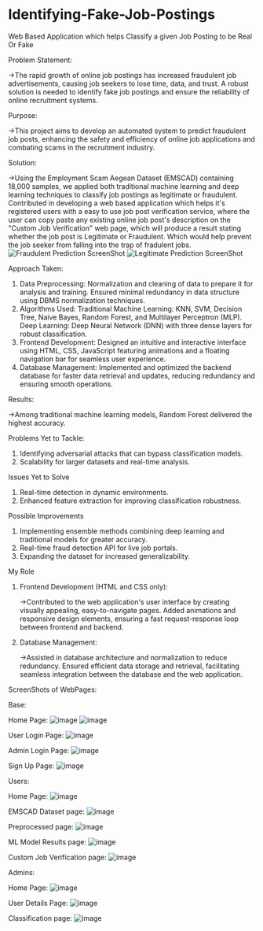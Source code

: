 # Identifying-Fake-Job-Postings
Web Based Application which helps Classify a given Job Posting to be Real Or Fake

Problem Statement: 

  ->The rapid growth of online job postings has increased fraudulent job advertisements, causing job seekers to lose time, data, and trust. A robust solution is needed to identify fake job postings and ensure the reliability of online recruitment systems.

Purpose: 
  
  ->This project aims to develop an automated system to predict fraudulent job posts, enhancing the safety and efficiency of online job applications and combating scams in the recruitment industry.

Solution: 
  
  ->Using the Employment Scam Aegean Dataset (EMSCAD) containing 18,000 samples, we applied both traditional machine learning and deep learning techniques to classify job postings as legitimate or fraudulent. Contributed in developing a web based application which helps it's registered users with a easy to use job post verification service, where the user can copy paste any existing online job post's description on the "Custom Job Verification" web page, which will produce a result stating whether the job post is Legitimate or Fraudulent. Which would help prevent the job seeker from falling into the trap of fradulent jobs.   
![Fraudulent Prediction ScreenShot](https://github.com/user-attachments/assets/928455cc-99ab-432c-acdf-19deffe8bc8b)
![Legitimate Prediction ScreenShot](https://github.com/user-attachments/assets/cfa67757-8a8e-44f6-b279-10e7f4c27f74)




Approach Taken:
  1. Data Preprocessing:
    Normalization and cleaning of data to prepare it for analysis and training.
    Ensured minimal redundancy in data structure using DBMS normalization techniques.
  2. Algorithms Used:
    Traditional Machine Learning: KNN, SVM, Decision Tree, Naive Bayes, Random Forest, and Multilayer Perceptron (MLP).
    Deep Learning: Deep Neural Network (DNN) with three dense layers for robust classification.
  3. Frontend Development:
    Designed an intuitive and interactive interface using HTML, CSS, JavaScript featuring animations and a floating navigation bar for seamless user experience.
  4. Database Management:
    Implemented and optimized the backend database for faster data retrieval and updates, reducing redundancy and ensuring smooth operations.

Results:
  
  ->Among traditional machine learning models, Random Forest delivered the highest accuracy.

Problems Yet to Tackle:
  1. Identifying adversarial attacks that can bypass classification models.
  2. Scalability for larger datasets and real-time analysis.

Issues Yet to Solve
  1. Real-time detection in dynamic environments.
  2. Enhanced feature extraction for improving classification robustness.

Possible Improvements
  1. Implementing ensemble methods combining deep learning and traditional models for greater accuracy.
  2. Real-time fraud detection API for live job portals.
  3. Expanding the dataset for increased generalizability.

My Role
  1. Frontend Development (HTML and CSS only):

     ->Contributed to the web application's user interface by creating visually appealing, easy-to-navigate pages. Added animations and responsive design elements, ensuring a fast request-response loop between frontend and backend.
     
  2. Database Management:

     ->Assisted in database architecture and normalization to reduce redundancy. Ensured efficient data storage and retrieval, facilitating seamless integration between the database and the web application.


ScreenShots of WebPages:

Base:

Home Page:
![image](https://github.com/user-attachments/assets/3ca2910a-5da6-4c7f-9222-9da84e170b98)
![image](https://github.com/user-attachments/assets/415fcbcf-e414-4b05-87fa-83e76e43e088)

User Login Page:
![image](https://github.com/user-attachments/assets/496e0e97-7471-4232-b6fd-b84c9086f594)

Admin Login Page:
![image](https://github.com/user-attachments/assets/cca2958b-c3f3-435e-8768-6e8d37ab0b51)

Sign Up Page:
![image](https://github.com/user-attachments/assets/f9a0490f-c2f0-41d0-a700-673487358078)



Users:

Home Page:
![image](https://github.com/user-attachments/assets/a63b7319-42c2-418c-be17-f4b59e5105ec)

EMSCAD Dataset page:
![image](https://github.com/user-attachments/assets/78bc092e-6056-4bb4-902a-0d76c7f0d947)

Preprocessed page:
![image](https://github.com/user-attachments/assets/8ffd4172-18f6-4b94-a798-d55d88dc68ea)

ML Model Results page:
![image](https://github.com/user-attachments/assets/41a3f586-d39b-41f2-8d4f-fb7d05018849)

Custom Job Verification page:
![image](https://github.com/user-attachments/assets/c0e2e54b-5119-4901-b913-ad2a7732ec86)



Admins:

Home Page:
![image](https://github.com/user-attachments/assets/dfca1bb4-b2a3-4dd0-842f-5fce1892ed9b)

User Details Page:
![image](https://github.com/user-attachments/assets/a40b967a-0418-4fb8-baa1-17d33c04ee71)

Classification page:
![image](https://github.com/user-attachments/assets/41a3f586-d39b-41f2-8d4f-fb7d05018849)




